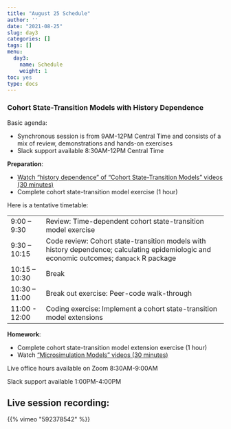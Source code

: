 ```yaml
---
title: "August 25 Schedule"
author: ''
date: "2021-08-25"
slug: day3
categories: []
tags: []
menu:
  day3:
    name: Schedule
    weight: 1
toc: yes
type: docs
---
```


### Cohort State-Transition Models with History Dependence

Basic agenda:

-   Synchronous session is from 9AM-12PM Central Time and consists of a mix of review, demonstrations and hands-on exercises
-   Slack support available 8:30AM-12PM Central Time

**Preparation**:

-   [Watch “history dependence” of “Cohort State-Transition Models” videos (30 minutes)](https://cea-and-modeling-using-r-workshop.netlify.app/days/day3/videos_markov_ext/)
-   Complete cohort state-transition model exercise (1 hour)

Here is a tentative timetable:

|               |                                                                                                                                           |
|---------------|:------------------------------------------------------------------------------------------------------------------------------------------|
| 9:00 – 9:30   | Review: Time-dependent cohort state-transition model exercise                                                                             |
| 9:30 – 10:15  | Code review: Cohort state-transition models with history dependence; calculating epidemiologic and economic outcomes; `dampack` R package |
| 10:15 – 10:30 | Break                                                                                                                                     |
| 10:30 – 11:00 | Break out exercise: Peer-code walk-through                                                                                                |
| 11:00 - 12:00 | Coding exercise: Implement a cohort state-transition model extensions                                                                     |

**Homework**:

-   Complete cohort state-transition model extension exercise (1 hour)
-   Watch [“Microsimulation Models” videos (30 minutes)](https://cea-and-modeling-using-r-workshop.netlify.app/days/day4/microsim_videos/)

Live office hours available on Zoom 8:30AM-9:00AM

Slack support available 1:00PM-4:00PM

## Live session recording:

{{% vimeo "592378542" %}}
